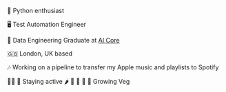 🤩 Python enthusiast

🖥️ Test Automation Engineer

🌱 Data Engineering Graduate at [AI Core](https://www.theaicore.com/)

🇬🇧 London, UK based

🎶 Working on a pipeline to transfer my Apple music and playlists to Spotify

🏃‍♀️ 🎾 Staying active  🌶️ 🥦 🍎 🍅 🥒 Growing Veg 
